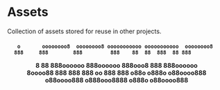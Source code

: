 # Assets
Collection of assets stored for reuse in other projects.

<h4 align="center">

     o       oooooooo8  oooooooo8 ooooooooooo ooooooooooo  oooooooo8  
    888     888        888         888    88  88  888  88 888         
   8  88     888oooooo  888oooooo  888ooo8        888      888oooooo  
  8oooo88           888        888 888    oo      888             888 
o88o  o888o o88oooo888 o88oooo888 o888ooo8888    o888o    o88oooo888  
                                                                      
</h4>
